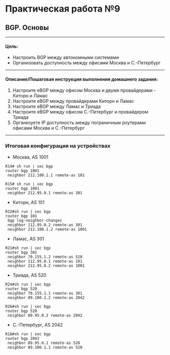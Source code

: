 # Практическая работа №9
## BGP. Основы
------------

#### Цель:
- Настроить BGP между автономными системами
- Организовать доступность между офисами Москва и С.-Петербург
------------

#### Описание/Пошаговая инструкция выполнения домашнего задания:

1. Настроите eBGP между офисом Москва и двумя провайдерами - Киторн и Ламас
2. Настроите eBGP между провайдерами Киторн и Ламас
3. Настроите eBGP между Ламас и Триада
4. Настроите eBGP между офисом С.-Петербург и провайдером Триада
5. Организуете IP доступность между пограничным роутерами офисами Москва и С.-Петербург
------------

### Итоговая конфигурация на устройствах
- Москва, AS 1001
```
R14# sh run | sec bgp
router bgp 1001
 neighbor 212.100.1.1 remote-as 101

R15# sh run | sec bgp
router bgp 1001
 neighbor 212.95.0.1 remote-as 301
```
- Киторн, AS 101
```
R22#sh run | sec bgp
router bgp 101
 bgp log-neighbor-changes
 neighbor 112.95.0.2 remote-as 301
 neighbor 212.100.1.2 remote-as 1001
```
- Ламас, AS 301
```
R21#sh run | sec bgp
router bgp 301
 neighbor 70.155.1.2 remote-as 520
 neighbor 112.95.0.1 remote-as 101
 neighbor 212.95.0.2 remote-as 1001
```
- Триада, AS 520
```
R24#sh run | sec bgp
router bgp 520
 neighbor 70.155.1.1 remote-as 301
 neighbor 89.100.1.2 remote-as 2042

R26#sh run | sec bgp
router bgp 520
 neighbor 89.95.0.2 remote-as 2042
```
- С.-Петербург, AS 2042
```
R18#sh run | sec bgp
router bgp 2042
 neighbor 89.95.0.1 remote-as 520
 neighbor 89.100.1.1 remote-as 520
```
